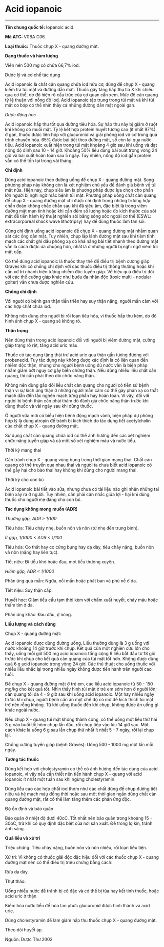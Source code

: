# Acid iopanoic

---

**Tên chung quốc tế:** Iopanoic acid.

**Mã ATC:** V08A C06.

**Loại thuốc:** Thuốc chụp X - quang đường mật.

**Dạng thuốc và hàm lượng**

Viên nén 500 mg có chứa 66,7% iod.

Dược lý và cơ chế tác dụng

Acid iopanoic là chất cản quang chứa iod hữu cơ, dùng để chụp X - quang kiểm tra túi mật và đường dẫn mật. Thuốc gây tăng hấp thụ tia X khi chiếu qua cơ thể, do đó hiện rõ cấu trúc của cơ quan cần xem. Mức độ cản quang tỷ lệ thuận với nồng độ iod. Acid iopanoic tập trung trong túi mật và khi túi mật co bóp có thể nhìn thấy cả những đường dẫn mật ngoài gan.

_Dược động học_

Acid iopanoic hấp thu tốt qua đường tiêu hóa. Sự hấp thu này bị giảm ở ruột khi không có muối mật. Tỷ lệ kết hợp protein huyết tương cao (ít nhất 97%). ở gan, thuốc được liên hợp với glucuronid và giải phóng iod vô cơ trong quá trình chuyển hóa. 65% được bài tiết theo đường mật, số còn lại qua nước tiểu. Acid iopanoic xuất hiện trong túi mật khoảng 4 giờ sau khi uống và đạt nồng độ đỉnh sau 10 - 14 giờ. Khoảng 50% liều dùng bài xuất trong vòng 24 giờ và bài xuất hoàn toàn sau 5 ngày. Tuy nhiên, nồng độ iod gắn protein vẫn có thể tồn tại trong vài tháng.

**Chỉ định**

Dùng acid iopanoic theo đường uống để chụp X - quang đường mật. Song phương pháp này không còn là xét nghiệm chủ yếu để đánh giá bệnh về túi mật nữa. Hiện nay, chụp siêu âm là phương pháp được lựa chọn cho phần lớn người bị nghi ngờ mắc bệnh túi mật. Phương pháp uống chất cản quang để chụp X - quang đường mật chỉ được chỉ định trong những trường hợp chẩn đoán không chắc chắn sau khi đã siêu âm, đặc biệt là trong viêm đường mật mạn tính hoặc khi cần đếm số lượng hoặc đo kích thước của sỏi mật để tiến hành kỹ thuật nghiền sỏi bằng sóng sốc ngoài cơ thể (ESWL: extracorporeal shock wave lithotripsy) hay để dùng thuốc làm tan sỏi.

Cũng chỉ định uống acid iopanoic để chụp X - quang đường mật nhằm quan sát các ống dẫn mật. Tuy nhiên, chụp lấp lánh đường mật sau khi tiêm tĩnh mạch các chất ghi dấu phóng xạ có khả năng bài tiết nhanh theo đường mật vẫn là cách được ưa chuộng hơn, nhất là ở những người bị nghi ngờ viêm túi mật cấp.

Có thể dùng acid iopanoic là thuốc thay thế để điều trị bệnh cường giáp Graves khi có chống chỉ định với các thuốc điều trị thông thường hoặc khi cần xử trí nhanh hiện tượng nhiễm độc tuyến giáp. Về hiệu quả điều trị đối với các thể cường giáp khác như bướu đa nhân độc (toxic multi - nodular goiter) vẫn chưa được nghiên cứu.

**Chống chỉ định**

Với người có bệnh gan thận tiến triển hay suy thận nặng, người mẫn cảm với các hợp chất chứa iod.

Không nên dùng cho người bị rối loạn tiêu hóa, vì thuốc hấp thu kém, do đó hình ảnh chụp X - quang sẽ không rõ.

**Thận trọng**

Nên dùng thận trọng acid iopanoic đối với người bị viêm đường mật, cường giáp trạng rõ rệt, tăng acid uric máu.

Thuốc có tác dụng tăng thải trừ acid uric qua thận gần tương đương với probenecid. Tuy tác dụng này không được xác định là có liên quan đến nhiễm độc thận, nhưng cho người bệnh uống đủ nước vẫn là biện pháp nhằm giảm bớt nguy cơ gây biến chứng thận. Nếu dùng nhiều liều chất cản quang, thì cần phải theo dõi chức năng thận.

Không nên dùng gấp đôi liều chất cản quang cho người có tiền sử bệnh thận vì sự kích ứng thận ở những người mẫn cảm có thể gây phản xạ co thắt mạch dẫn đến tắc nghẽn mạch từng phần hay hoàn toàn. Vì vậy, đối với người bị bệnh thận cần phải thăm dò đánh giá chức năng thận trước khi dùng thuốc và vài ngày sau khi dùng thuốc.

Ở người vừa mới có biểu hiện bệnh động mạch vành, biện pháp dự phòng hợp lý là dùng atropin để tránh bị kích thích do tác dụng tiết acetylcholin của chất chụp X - quang đường mật.

Sử dụng chất cản quang chứa iod có thể ảnh hưởng đến các xét nghiệm chức năng tuyến giáp và cả một số xét nghiệm máu và nước tiểu.

Thời kỳ mang thai

Cần tránh chụp X - quang vùng bụng trong thời gian mang thai. Chất cản quang có thể truyền qua nhau thai và người ta chưa biết acid iopanoic có thể gây hại cho bào thai hay không khi dùng cho người mang thai.

Thời kỳ cho con bú

Acid iopanoic bài tiết vào sữa, nhưng chưa có tài liệu nào ghi nhận những tai biến xảy ra ở người. Tuy nhiên, cần phải cân nhắc giữa lợi - hại khi dùng thuốc cho người mẹ đang cho con bú.

**Tác dụng không mong muốn (ADR)**

_Thường gặp, ADR > 1/100_

Tiêu hóa: Tiêu chảy nhẹ, buồn nôn và nôn (từ nhẹ đến trung bình).

_Ít gặp, 1/1000 < ADR < 1/100_

Tiêu hóa: Co thắt hay co cứng bụng hay dạ dày, tiêu chảy nặng, buồn nôn và nôn (nặng hay liên tục).

Tiết niệu: Ði tiểu khó hoặc đau, mót tiểu thường xuyên.

_Hiếm gặp, ADR < 1/1000_

Phản ứng quá mẫn: Ngứa, nổi mẩn hoặc phát ban và phù nề ở da.

Tiết niệu: Suy thận cấp.

Huyết học: Giảm tiểu cầu tạm thời kèm với chấm xuất huyết, chảy máu hoặc thâm tím ở da.

Phản ứng khác: Ðau đầu, ợ nóng.

**Liều lượng và cách dùng**

Chụp X - quang đường mật:

Acid iopanoic được dùng đường uống. Liều thường dùng là 3 g uống với nước khoảng 14 giờ trước khi chụp. Kết quả của một nghiên cứu lớn cho thấy, uống mỗi giờ 500 mg acid iopanoic tổng cộng 6 liều bắt đầu từ 18 giờ trước khi chụp cho kết quả cản quang của túi mật tốt hơn. Không được dùng quá 6 g acid iopanoic trong vòng 24 giờ. Các thủ thuật cho uống thuốc với nhiều liều nhắc lại trong nhiều ngày không được tiến hành trên người cao tuổi.

Ðể chụp X - quang đường mật ở trẻ em, các liều acid iopanoic từ 50 - 150 mg/kg cho kết quả tốt. Nhìn thấy hình túi mật ở trẻ em sớm hơn ở người lớn; cản quang tối đa 4 - 9 giờ sau khi uống acid iopanoic. Một hay nhiều ngày trước khi chụp, người bệnh cần ăn một chế độ có mỡ để kích thích túi mật trở nên rỗng không. Từ khi uống thuốc đến khi chụp, không được ăn uống gì khác ngoài nước.

Nếu chụp X - quang túi mật không thành công, có thể uống một liều thứ hai 3 g vào buổi tối hôm chụp lần đầu, rồi chụp tiếp vào lúc 14 giờ sau. Một cách khác là uống 6 g sau lần chụp thứ nhất ít nhất 5 - 7 ngày, rồi lại chụp lại.

Chống cường tuyến giáp (bệnh Graves): Uống 500 - 1000 mg một lần mỗi ngày.

**Tương tác thuốc**

Dùng kết hợp với cholestyramin có thể có ảnh hưởng đến tác dụng của acid iopanoic, vì vậy nếu cần thiết nên tiến hành chụp X - quang với acid iopanoic ít nhất một tuần sau khi ngừng cholestyramin.

Dùng liều cao các hợp chất iod thơm như các chất dùng để chụp đường tiết niệu và hệ mạch máu đồng thời hoặc sau một thời gian ngắn dùng chất cản quang đường mật, rất có thể làm tăng thêm các phản ứng độc.

Ðộ ổn định và bảo quản

Bảo quản ở nhiệt độ dưới 40oC. Tốt nhất nên bảo quản trong khoảng 15 - 30oC, trừ khi có quy định đặc biệt của nơi sản xuất. Ðể trong lọ kín, tránh ánh sáng.

**Quá liều và xử trí**

Triệu chứng: Tiêu chảy nặng, buồn nôn và nôn nhiều, rối loạn tiểu tiện.

Xử trí: Vì không có thuốc giải độc đặc hiệu đối với các thuốc chụp X - quang đường mật nên có thể điều trị triệu chứng bằng cách:

Rửa dạ dày.

Thụt tháo.

Uống nhiều nước để tránh bị cô đặc và có thể bị tủa hay kết tinh thuốc, hoặc acid uric ở thận.

Kiềm hóa nước tiểu để hòa tan phức glucuronid được hình thành và acid uric.

Dùng cholestyramin để làm giảm hấp thu thuốc chụp X - quang đường mật.

Theo dõi huyết áp.

Nguồn: Dược Thư 2002